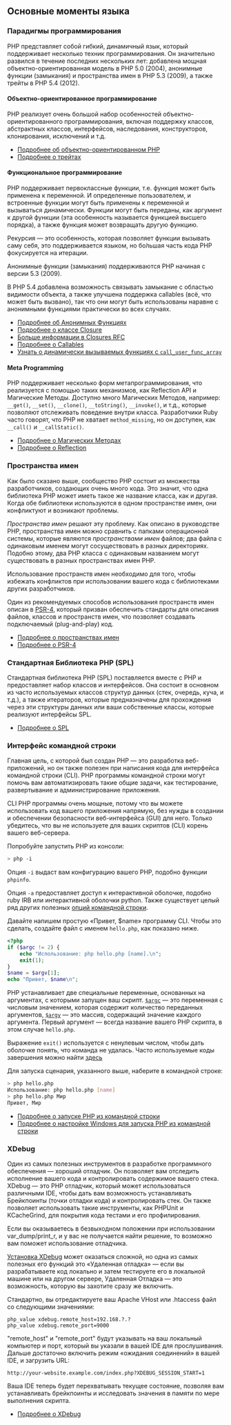 ## Основные моменты языка

### Парадигмы программирования

PHP представляет собой гибкий, динамичный язык, который поддерживает несколько техник программирования. Он значительно развился в течение последних нескольких лет: добавлена мощная объектно-ориентированная модель в PHP 5.0 (2004), анонимные функции (замыкания) и пространства имен в PHP 5.3 (2009), а также трейты в PHP 5.4 (2012).

#### Объектно-ориентированное программирование

PHP реализует очень большой набор особенностей объектно-ориентированного программирования, включая поддержку классов, абстрактных классов, интерфейсов, наследования, конструкторов, клонирования, исключений и т.д.

* [Подробнее об объектно-ориентированном PHP][oop]
* [Подробнее о трейтах][traits]

#### Функциональное программирование

PHP поддерживает первоклассные функции, т.е. функция может быть применена к переменной. И определенные пользователем, и встроенные функции могут быть применены к переменной и вызываться динамически. Функции могут быть переданы, как аргумент к другой функции (эта особенность называется функцией высшего порядка), а также функция может возвращать другую функцию.

Рекурсия &mdash; это особенность, которая позволяет функции вызывать саму себя, это поддерживается языком, но бо&#769;льшая часть кода PHP фокусируется на итерации.

Анонимные функции (замыкания) поддерживаются PHP начиная с версии 5.3 (2009).

В PHP 5.4 добавлена возможность связывать замыкание с областью видимости объекта, а также улучшена поддержка callables (всё, что может быть вызвано), так что они могут быть использованы наравне с анонимными функциями практически во всех случаях.

* [Подробнее об Анонимных Функциях][anonymous-functions]
* [Подробнее о классе Closure][closure-class]
* [Больше информации в Closures RFC][closures-rfc]
* [Подробнее о Callables][callables]
* [Узнать о динамически вызываемых функциях с `call_user_func_array`][call-user-func-array]

#### Meta Programming

PHP поддерживает несколько форм метапрограммирования, что реализуется с помощью таких механизмов, как Reflection API и Магические Методы. Доступно много Магических Методов, например: `__get()`, `__set()`, `__clone()`, `__toString()`, `__invoke()`, и т.д., которые позволяют отслеживать поведение внутри класса. Разработчики Ruby часто говорят, что PHP не хватает `method_missing`, но он доступен, как `__call()` и `__callStatic()`.

* [Подробнее о Магических Методах][magic-methods]
* [Подробнее о Reflection][reflection]

[namespaces]: http://php.net/manual/ru/language.namespaces.php
[overloading]: http://php.net/manual/ru/language.oop5.overloading.php
[oop]: http://www.php.net/manual/ru/language.oop5.php
[anonymous-functions]: http://www.php.net/manual/ru/functions.anonymous.php
[closure-class]: http://php.net/manual/ru/class.closure.php
[callables]: http://php.net/manual/ru/language.types.callable.php
[magic-methods]: http://php.net/manual/ru/language.oop5.magic.php
[reflection]: http://www.php.net/manual/ru/intro.reflection.php
[traits]: http://www.php.net/manual/ru/language.oop5.traits.php
[call-user-func-array]: http://php.net/manual/ru/function.call-user-func-array.php
[closures-rfc]: https://wiki.php.net/rfc/closures

### Пространства имен

Как было сказано выше, сообщество PHP состоит из множества разработчиков, создающих очень много кода. Это значит, что одна библиотека PHP может иметь такое же название класса, как и другая. Когда обе библиотеки используются в одном пространстве имен, они конфликтуют и возникают проблемы.

_Пространства имен_ решают эту проблему. Как описано в руководстве PHP, пространства имен можно сравнить с папками операционной системы, которые являются _пространствами имен_ файлов; два файла с одинаковым именем могут сосуществовать в разных директориях. Подобно этому, два PHP класса с одинаковым названием могут существовать в разных пространствах имен PHP.

Использование пространств имен необходимо для того, чтобы избежать конфликтов при использовании вашего кода с библиотеками других разработчиков.

Один из рекомендуемых способов использования пространств имен описан в [PSR-4][psr4], который призван обеспечить стандарты для описания файлов, классов и пространств имен, что позволяет создавать подключаемый (plug-and-play) код.

* [Подробнее о пространствах имен][namespaces]
* [Подробнее о PSR-4][psr4]

[namespaces]: http://php.net/manual/en/language.namespaces.php
[psr4]: https://github.com/getjump/fig-standards/blob/master/accepted/PSR-4-autoloader.md

### Стандартная Библиотека PHP (SPL)

Стандартная библиотека PHP (SPL) поставляется вместе с PHP и предоставляет набор классов и интерфейсов. Она состоит в основном из часто используемых классов структур данных (стек, очередь, куча, и т.д.), а также итераторов, которые предназначены для прохождения через эти структуры данных или ваши собственные классы, которые реализуют интерфейсы SPL.

* [Подробнее о SPL][spl]

[spl]: http://php.net/manual/ru/book.spl.php

### Интерфейс командной строки

Главная цель, с которой был создан PHP &mdash; это разработка веб-приложений, но он также полезен при написания кода для интерфейса командной строки (CLI). PHP программы командной строки могут помочь вам автоматизировать такие общие задачи, как тестирование, развертывание и администрирование приложения.

CLI PHP программы очень мощные, потому что вы можете использовать код вашего приложения напрямую, без нужды в создании и обеспечении безопасности веб-интерфейса (GUI) для него. Только убедитесь, что вы не используете для ваших скриптов (CLI) корень вашего веб-сервера.

Попробуйте запустить PHP из консоли:

```bash
> php -i
```

Опция `-i` выдаст вам конфигурацию вашего PHP, подобно функции `phpinfo`.

Опция `-a` предоставляет доступ к интерактивной оболочке, подобно ruby IRB или интерактивной оболочки python. Также существует целый ряд других полезных [опций командной строки][cli-options].

Давайте напишем простую «Привет, $name» программу CLI. Чтобы это сделать, создайте файл с именем `hello.php`, как показано ниже.

```php
<?php
if ($argc != 2) {
    echo "Использование: php hello.php [name].\n";
    exit(1);
}
$name = $argv[1];
echo "Привет, $name\n";
```

PHP устанавливает две специальные переменные, основанных на аргументах, с которыми запущен ваш скрипт. [`$argc`][argc] &mdash; это переменная с числовым значением, которая содержит количество переданных аргументов, [`$argv`][argv] &mdash; это массив, содержащий значение каждого аргумента. Первый аргумент &mdash; всегда название вашего PHP скрипта, в этом случае `hello.php`.

Выражение `exit()` используется с ненулевым числом, чтобы дать оболочке понять, что команда не удалась.
Часто используемые коды завершения можно найти [здесь][exit-codes]

Для запуска сценария, указанного выше, наберите в командной строке:

```bash
> php hello.php
Использование: php hello.php [name]
> php hello.php Мир
Привет, Мир
```


 * [Подробнее о запуске PHP из командной строки][php-cli]
 * [Подробнее о настройке Windows для запуска PHP из командной строки][php-cli-windows]

[phpinfo]: http://php.net/manual/ru/function.phpinfo.php
[cli-options]: http://www.php.net/manual/ru/features.commandline.options.php
[argc]: http://php.net/manual/ru/reserved.variables.argc.php
[argv]: http://php.net/manual/ru/reserved.variables.argv.php
[php-cli]: http://php.net/manual/ru/features.commandline.php
[php-cli-windows]: http://www.php.net/manual/ru/install.windows.commandline.php
[exit-codes]: http://www.gsp.com/cgi-bin/man.cgi?section=3&topic=sysexits

### XDebug

Один из самых полезных инструментов в разработке программного обеспечения &mdash; хороший отладчик. Он позволяет вам отследить исполнение вашего кода и контролировать содержимое вашего стека. XDebug &mdash; это PHP отладчик, который может использоваться различными IDE, чтобы дать вам возможность устанавливать Брейкпоинты (точки отладки кода) и контролировать стек. Он также позволяет использовать такие инструменты, как PHPUnit и KCacheGrind, для покрытия кода тестами и его профилирования.

Если вы оказываетесь в безвыходном положении при использовании var_dump/print_r, и у вас не получается найти решение, то возможно вам поможет использование отладчика.

[Установка XDebug][xdebug-install] может оказаться сложной, но одна из самых полезных его функций это «Удаленная отладка» &mdash; если вы разрабатываете код локально и затем тестируете его в локальной машине или на другом сервере, Удаленная Отладка &mdash; это возможность, которую вы захотите сразу же включить.

Стандартно, вы отредактируете ваш Apache VHost или .htaccess файл со следующими значениями:

    php_value xdebug.remote_host=192.168.?.?
    php_value xdebug.remote_port=9000

"remote_host" и "remote_port" будут указывать на ваш локальный компьютер и порт, который вы указали в вашей IDE для прослушивания. Дальше достаточно включить режим «ожидания соединений» в вашей IDE, и загрузить URL:

    http://your-website.example.com/index.php?XDEBUG_SESSION_START=1

Ваша IDE теперь будет перехватывать текущее состояние, позволяя вам устанавливать брейкпоинты и исследовать значения в памяти по мере выполнения скрипта.

 * [Подробнее о XDebug][xdebug-docs]

[xdebug-docs]: http://xdebug.org/docs/
[xdebug-install]: http://xdebug.org/docs/install

